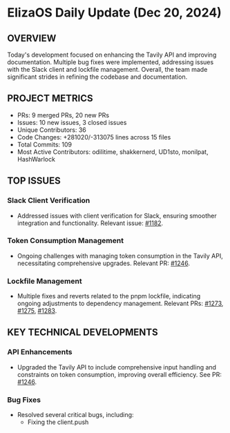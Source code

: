 # ElizaOS Daily Update (Dec 20, 2024)

## OVERVIEW 
Today's development focused on enhancing the Tavily API and improving documentation. Multiple bug fixes were implemented, addressing issues with the Slack client and lockfile management. Overall, the team made significant strides in refining the codebase and documentation.

## PROJECT METRICS
- PRs: 9 merged PRs, 20 new PRs
- Issues: 10 new issues, 3 closed issues
- Unique Contributors: 36
- Code Changes: +281020/-313075 lines across 15 files
- Total Commits: 109
- Most Active Contributors: odilitime, shakkernerd, UD1sto, monilpat, HashWarlock

## TOP ISSUES
### Slack Client Verification
- Addressed issues with client verification for Slack, ensuring smoother integration and functionality. Relevant issue: [#1182](https://github.com/elizaos/eliza/issues/1182).

### Token Consumption Management
- Ongoing challenges with managing token consumption in the Tavily API, necessitating comprehensive upgrades. Relevant PR: [#1246](https://github.com/elizaos/eliza/pull/1246).

### Lockfile Management
- Multiple fixes and reverts related to the pnpm lockfile, indicating ongoing adjustments to dependency management. Relevant PRs: [#1273](https://github.com/elizaos/eliza/pull/1273), [#1275](https://github.com/elizaos/eliza/pull/1275), [#1283](https://github.com/elizaos/eliza/pull/1283).

## KEY TECHNICAL DEVELOPMENTS
### API Enhancements
- Upgraded the Tavily API to include comprehensive input handling and constraints on token consumption, improving overall efficiency. See PR: [#1246](https://github.com/elizaos/eliza/pull/1246).

### Bug Fixes
- Resolved several critical bugs, including:
  - Fixing the client.push